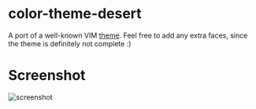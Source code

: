 color-theme-desert
==================

A port of a well-known VIM [theme](http://www.vim.org/scripts/script.php?script_id=105). Feel free
to add any extra faces, since the theme is definitely not complete :)


Screenshot
==========
![screenshot](https://github.com/superbobry/color-theme-desert/raw/master/screenshot.png)
